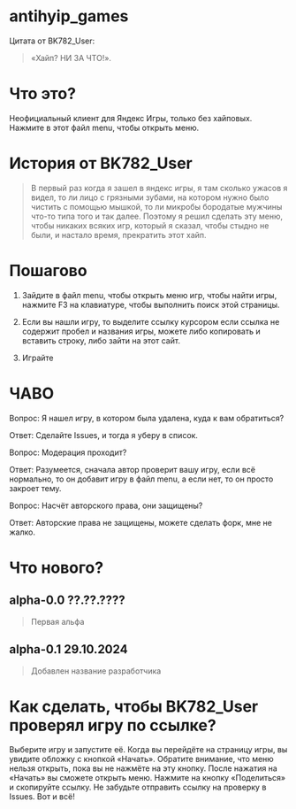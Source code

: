 # antihyip_games
Цитата от BK782_User: 
> «Хайп? НИ ЗА ЧТО!».
# Что это?
Неофициальный клиент для Яндекс Игры, только без хайповых.
Нажмите в этот файл menu, чтобы открыть меню.

# История от BK782_User
> В первый раз когда я зашел в яндекс игры, я там сколько ужасов я видел, то ли лицо с грязными зубами, на котором нужно было чистить с помощью мышкой, то ли микробы бородатые мужчины что-то типа того и так далее. Поэтому я решил сделать эту меню, чтобы никаких всяких игр, который я сказал, чтобы стыдно не были, и настало время, прекратить этот хайп.

# Пошагово

1. Зайдите в файл menu, чтобы открыть меню игр, чтобы найти игры, нажмите F3 на клавиатуре, чтобы выполнить поиск этой страницы.

2. Если вы нашли игру, то выделите ссылку курсором если ссылка не содержит пробел и названия игры, можете либо копировать и вставить строку, либо зайти на этот сайт.

3. Играйте


# ЧАВО
Вопрос: Я нашел игру, в котором была удалена, куда к вам обратиться?

Ответ: Сделайте Issues, и тогда я уберу в список.

Вопрос: Модерация проходит?

Ответ: Разумеется, сначала автор проверит вашу игру, если всё нормально, то он добавит игру в файл menu, а если нет, то он просто закроет тему.

Вопрос: Насчёт авторского права, они защищены?

Ответ: Авторские права не защищены, можете сделать форк, мне не жалко.

# Что нового?
## alpha-0.0 ??.??.????
> Первая альфа
## alpha-0.1 29.10.2024
> Добавлен название разработчика

# Как сделать, чтобы BK782_User проверял игру по ссылке?
Выберите игру и запустите её. Когда вы перейдёте на страницу игры, вы увидите обложку с кнопкой «Начать». Обратите внимание, что меню нельзя открыть, пока вы не нажмёте на эту кнопку. После нажатия на «Начать» вы сможете открыть меню. Нажмите на кнопку «Поделиться» и скопируйте ссылку. Не забудьте отправить ссылку на проверку в Issues. Вот и всё!
